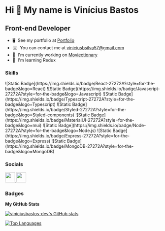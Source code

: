 Hi 👋 My name is Vinícius Bastos
================================

Front-end Developer
-------------------

* 🖥️  See my portfolio at [Portfolio](http://viniciusbastos.vercel.app)
* ✉️  You can contact me at [viniciusbsilva57@gmail.com](mailto:viniciusbsilva57@gmail.com)
* 🚀  I'm currently working on [Moviectionary](http://moviectionary.vercel.app)
* 🧠  I'm learning Redux

### Skills


<p align="left">
  ![Static Badge](https://img.shields.io/badge/React-27272A?style=for-the-badge&logo=React)
  ![Static Badge](https://img.shields.io/badge/Javascript-27272A?style=for-the-badge&logo=Javascript)
  ![Static Badge](https://img.shields.io/badge/Typescript-27272A?style=for-the-badge&logo=Typescript)
  ![Static Badge](https://img.shields.io/badge/Styled-27272A?style=for-the-badge&logo=Styled-components)
  ![Static Badge](https://img.shields.io/badge/MaterialUI-27272A?style=for-the-badge&logo=mui)
  ![Static Badge](https://img.shields.io/badge/Node-27272A?style=for-the-badge&logo=Node.js)
  ![Static Badge](https://img.shields.io/badge/Express-27272A?style=for-the-badge&logo=Express)
  ![Static Badge](https://img.shields.io/badge/MongoDB-27272A?style=for-the-badge&logo=MongoDB)  
</p>


### Socials

<p align="left"> <a href="https://www.github.com/viniciusbastos-dev" target="_blank" rel="noreferrer"> <picture> <source media="(prefers-color-scheme: dark)" srcset="https://raw.githubusercontent.com/danielcranney/readme-generator/main/public/icons/socials/github-dark.svg" /> <source media="(prefers-color-scheme: light)" srcset="https://raw.githubusercontent.com/danielcranney/readme-generator/main/public/icons/socials/github.svg" /> <img src="https://raw.githubusercontent.com/danielcranney/readme-generator/main/public/icons/socials/github.svg" width="32" height="32" /> </picture> </a> <a href="https://www.linkedin.com/in/vinicius-bastos-silva" target="_blank" rel="noreferrer"> <picture> <source media="(prefers-color-scheme: dark)" srcset="https://raw.githubusercontent.com/danielcranney/readme-generator/main/public/icons/socials/linkedin-dark.svg" /> <source media="(prefers-color-scheme: light)" srcset="https://raw.githubusercontent.com/danielcranney/readme-generator/main/public/icons/socials/linkedin.svg" /> <img src="https://raw.githubusercontent.com/danielcranney/readme-generator/main/public/icons/socials/linkedin.svg" width="32" height="32" /> </picture> </a></p>

### Badges

<b>My GitHub Stats</b>

<a href="http://www.github.com/viniciusbastos-dev"><img src="https://viniciusbastos-readme.vercel.app/api?username=viniciusbastos-dev&show_icons=true&hide=&count_private=true&title_color=ef4444&text_color=ffffff&icon_color=ef4444&bg_color=27272a&hide_border=true&show_icons=true" alt="viniciusbastos-dev's GitHub stats" /></a>

<a href="https://github.com/viniciusbastos-dev" align="left"><img src="https://viniciusbastos-readme.vercel.app/api/top-langs/?username=viniciusbastos-dev&langs_count=10&title_color=ef4444&text_color=ffffff&icon_color=ef4444&bg_color=27272a&hide_border=true&locale=en&custom_title=Top%20%Languages" alt="Top Languages" /></a>
